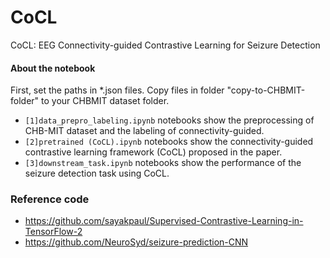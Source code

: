 # CoCL
CoCL: EEG Connectivity-guided Contrastive Learning for Seizure Detection

#### About the notebook
First, set the paths in \*.json files. Copy files in folder "copy-to-CHBMIT-folder" to your CHBMIT dataset folder.
- `[1]data_prepro_labeling.ipynb` notebooks show the preprocessing of CHB-MIT dataset and the labeling of connectivity-guided.
- `[2]pretrained (CoCL).ipynb` notebooks show the connectivity-guided contrastive learning framework (CoCL) proposed in the paper.
- `[3]downstream_task.ipynb` notebooks show the performance of the seizure detection task using CoCL.

### Reference code
* https://github.com/sayakpaul/Supervised-Contrastive-Learning-in-TensorFlow-2
* https://github.com/NeuroSyd/seizure-prediction-CNN
